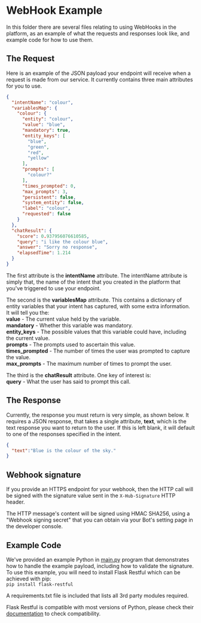# WebHook Example
In this folder there are several files relating to using WebHooks in the platform, as an example of what the requests and responses look like, and example code for how to use them.

## The Request  
Here is an example of the JSON payload your endpoint will receive when a request is made from our service. It currently contains three main attributes for you to use.

```JSON
{
  "intentName": "colour",
  "variablesMap": {
    "colour": {
      "entity": "colour",
      "value": "blue",
      "mandatory": true,
      "entity_keys": [
        "blue",
        "green",
        "red",
        "yellow"
      ],
      "prompts": [
        "colour?"
      ],
      "times_prompted": 0,
      "max_prompts": 3,
      "persistent": false,
      "system_entity": false,
      "label": "colour",
      "requested": false
    }
  },
  "chatResult": {
    "score": 0.937956076610585,
    "query": "i like the colour blue",
    "answer": "Sorry no response",
    "elapsedTime": 1.214
  }
}
```

The first attribute is the **intentName** attribute. The intentName attribute is simply that, the name of the intent that you created in the platform that you've triggered to use your endpoint.

The second is the **variablesMap** attribute. This contains a dictionary of entity variables that your intent has captured, with some extra information. It will tell you the:  
**value** - The current value held by the variable.  
**mandatory** - Whether this variable was mandatory.  
**entity_keys** - The possible values that this variable could have, including the current value.  
**prompts** - The prompts used to ascertain this value.  
**times_prompted** - The number of times the user was prompted to capture the value.  
**max_prompts** - The maximum number of times to prompt the user.  

The third is the **chatResult** attribute. One key of interest is:  
**query** - What the user has said to prompt this call.

## The Response
Currently, the response you must return is very simple, as shown below. It requires a JSON response, that takes a single attribute, **text**, which is the text response you want to return to the user. If this is left blank, it will default to one of the responses specified in the intent.

```JSON
{
  "text":"Blue is the colour of the sky."
}
```

## Webhook signature
If you provide an HTTPS endpoint for your webhook, then the HTTP call will be signed with the signature value sent in the `X-Hub-Signature` HTTP header.

The HTTP message's content will be signed using HMAC SHA256, using a "Webhook signing secret" that you can obtain via your Bot's setting page in the developer console.

## Example Code
We've provided an example Python in [main.py](main.py) program that demonstrates how to handle the example payload, including how to validate the signature. To use this example, you will need to install Flask Restful which can be achieved with pip:  
`pip install flask-restful`

A requirements.txt file is included that lists all 3rd party modules required. 

Flask Restful is compatible with most versions of Python, please check their [documentation](http://flask-restful.readthedocs.io/en/0.3.5/installation.html) to check compatibility.

